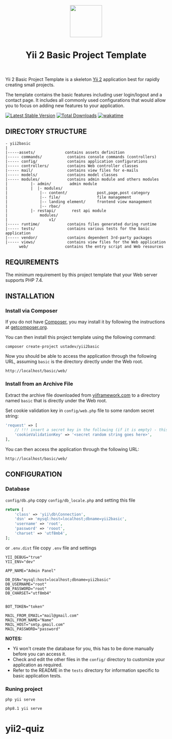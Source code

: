 <p align="center">
    <a href="https://github.com/yiisoft" target="_blank">
        <img src="https://avatars0.githubusercontent.com/u/993323" height="100px">
    </a>
    <h1 align="center">Yii 2 Basic Project Template</h1>
    <br>
</p>

Yii 2 Basic Project Template is a skeleton [Yii 2](https://www.yiiframework.com/) application best for
rapidly creating small projects.

The template contains the basic features including user login/logout and a contact page.
It includes all commonly used configurations that would allow you to focus on adding new
features to your application.

[![Latest Stable Version](https://img.shields.io/packagist/v/ustadev/yii2basic.svg)](https://packagist.org/packages/ustadev/yii2basic)
[![Total Downloads](https://img.shields.io/packagist/dt/ustadev/yii2basic.svg)](https://packagist.org/packages/ustadev/yii2basic)
[![wakatime](https://wakatime.com/badge/user/d3110f77-d926-4238-8cdc-a8991b6685c0/project/018bf14f-2399-4fc4-865a-8d0f8cceccab.svg)](https://wakatime.com/badge/user/d3110f77-d926-4238-8cdc-a8991b6685c0/project/018bf14f-2399-4fc4-865a-8d0f8cceccab)

[//]: # ([![build]&#40;https://github.com/yiisoft/yii2-app-basic/workflows/build/badge.svg&#41;]&#40;https://github.com/yiisoft/yii2-app-basic/actions?query=workflow%3Abuild&#41;)

DIRECTORY STRUCTURE
-------------------

    - yii2basic
    |
    |-----assets/             contains assets definition
    |----- commands/           contains console commands (controllers)
    |----- config/             contains application configurations
    |----- controllers/        contains Web controller classes
    |----- mail/               contains view files for e-mails
    |----- models/             contains model classes
    |----- modules/            contains admin module and others modules
    |          |- admin/        admin module
    |          |  |- modules/
    |              |-- content/             post,page,post category
    |              |-- file/                file management
    |              |-- landing element/     frontend view management
    |              |-- rbac/
    |          |- restapi/       rest api module
    |              modules/
    |                  v1/
    |----- runtime/            contains files generated during runtime
    |----- tests/              contains various tests for the basic application
    |----- vendor/             contains dependent 3rd-party packages
    |----- views/              contains view files for the Web application
          web/                contains the entry script and Web resources



REQUIREMENTS
------------

The minimum requirement by this project template that your Web server supports PHP 7.4.


INSTALLATION
------------

### Install via Composer

If you do not have [Composer](https://getcomposer.org/), you may install it by following the instructions
at [getcomposer.org](https://getcomposer.org/doc/00-intro.md#installation-nix).

You can then install this project template using the following command:

~~~
composer create-project ustadev/yii2basic
~~~

Now you should be able to access the application through the following URL, assuming `basic` is the directory
directly under the Web root.

~~~
http://localhost/basic/web/
~~~

### Install from an Archive File

Extract the archive file downloaded from [yiiframework.com](https://www.yiiframework.com/download/) to
a directory named `basic` that is directly under the Web root.

Set cookie validation key in `config/web.php` file to some random secret string:

```php
'request' => [
    // !!! insert a secret key in the following (if it is empty) - this is required by cookie validation
    'cookieValidationKey' => '<secret random string goes here>',
],
```

You can then access the application through the following URL:

~~~
http://localhost/basic/web/
~~~


CONFIGURATION
-------------

### Database

 `config/db.php` copy `config/db_locale.php` and setting this file

```php
return [
    'class' => 'yii\db\Connection',
    'dsn' => 'mysql:host=localhost;dbname=yii2basic',
    'username' => 'root',
    'password' => 'rooot',
    'charset' => 'utf8mb4',
];
```
or `.env.dist` file copy `.env` file and settings

```dotenv
YII_DEBUG="true"
YII_ENV="dev"

APP_NAME="Admin Panel"

DB_DSN="mysql:host=localhost;dbname=yii2basic"
DB_USERNAME="root"
DB_PASSWORD="root"
DB_CHARSET="utf8mb4"


BOT_TOKEN="token"

MAIL_FROM_EMAIL="mail@gmail.com"
MAIL_FROM_NAME="Name"
MAIL_HOST="smtp.gmail.com"
MAIL_PASSWORD="password"
```

**NOTES:**
- Yii won't create the database for you, this has to be done manually before you can access it.
- Check and edit the other files in the `config/` directory to customize your application as required.
- Refer to the README in the `tests` directory for information specific to basic application tests.


### Runing project
~~~   
php yii serve
~~~
~~~   
php8.1 yii serve
~~~
# yii2-quiz
